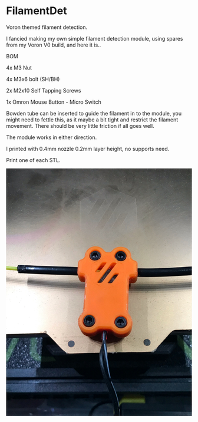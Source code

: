 # FilamentDet
Voron themed filament detection.

I fancied making my own simple filament detection module, using spares from my Voron V0 build, and here it is..

BOM

4x M3 Nut

4x M3x6 bolt (SH/BH)

2x M2x10 Self Tapping Screws

1x Omron Mouse Button - Micro Switch

Bowden tube can be inserted to guide the filament in to the module, you might need to fettle this, as it maybe a bit tight and restrict the filament movement.
There should be very little friction if all goes well. 

The module works in either direction.

I printed with 0.4mm nozzle 0.2mm layer height, no supports need.

Print one of each STL.

<img src="./images/front.jpeg">
